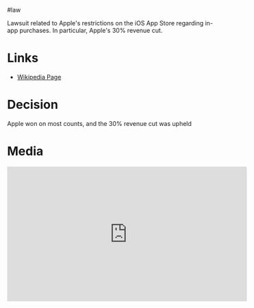 #law

Lawsuit related to Apple's restrictions on the iOS App Store regarding in-app purchases. In particular, Apple's 30% revenue cut.

# Links
- [Wikipedia Page](https://en.wikipedia.org/wiki/Epic_Games_v._Apple)

# Decision
Apple won on most counts, and the 30% revenue cut was upheld

# Media

<iframe width="560" height="315" src="https://www.youtube.com/embed/euiSHuaw6Q4" title="YouTube video player" frameborder="0" allow="accelerometer; autoplay; clipboard-write; encrypted-media; gyroscope; picture-in-picture; web-share" allowfullscreen></iframe>
